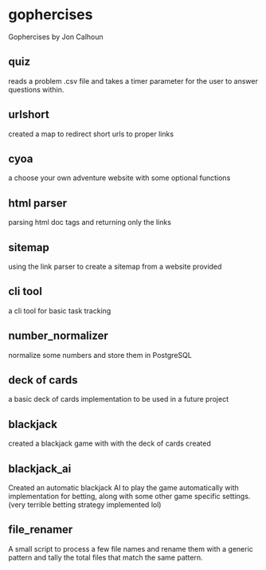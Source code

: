 # gophercises
Gophercises by Jon Calhoun

## quiz
reads a problem .csv file and takes a timer parameter for the user to answer questions within.

## urlshort
created a map to redirect short urls to proper links

## cyoa
a choose your own adventure website with some optional functions

## html parser
parsing html doc tags and returning only the links

## sitemap
using the link parser to create a sitemap from a website provided

## cli tool
a cli tool for basic task tracking

## number_normalizer
normalize some numbers and store them in PostgreSQL

## deck of cards
a basic deck of cards implementation to be used in a future project

## blackjack
created a blackjack game with with the deck of cards created

## blackjack_ai
Created an automatic blackjack AI to play the game automatically with implementation for betting, along with some other game specific settings. (very terrible betting strategy implemented lol)

## file_renamer
A small script to process a few file names and rename them with a generic pattern and tally the total files that match the same pattern.